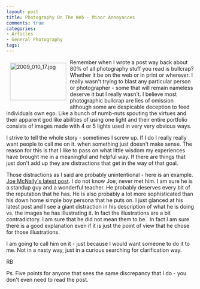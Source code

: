```yaml
---
layout: post
title: Photography On The Web - Minor Annoyances 
comments: true
categories:
- Articles
- General Photography
tags:
---
```

<a rel="lightbox" href="/wp-content/uploads/2009/12/2009_010_17.jpg"><img title="2009_010_17.jpg" src="/wp-content/uploads/2009/12/.thumbs/.2009_010_17.jpg" border="0" alt="2009_010_17.jpg" hspace="10" vspace="10" width="150" height="100" align="left" /></a>Remember when I wrote a post way back about 80% of all photography stuff you read is bullcrap? Whether it be on the web or in print or wherever. I really wasn't trying to blast any particular person or photographer - some that will remain nameless deserve it but I really wasn't. I believe most photographic bullcrap are lies of omission although some are despicable deception to feed individuals own ego. Like a bunch of numb-nuts spouting the virtues and their apparent god like abilities of using one light and their entire portfolio consists of images made with 4 or 5 lights used in very very obvious ways.

I strive to tell the whole story - sometimes I screw up. If I do I really really want people to call me on it. when something just doesn't make sense. The reason for this is that I like to pass on what little wisdom my experiences have brought me in a meaningful and helpful way. If there are things that just don't add up they are distractions that get in the way of that goal.

Those distractions as I said are probably unintentional - here is an example. <a href="http://www.joemcnally.com/blog/2009/12/22/kandra-and-one-light/?utm_source=feedburner&amp;utm_medium=feed&amp;utm_campaign=Feed%3A+joemcnally+%28Joe+McNally%27s+Blog%29">Joe McNally's latest post</a>. I do not know Joe, never met him. I am sure he is a standup guy and a wonderful teacher. He probably deserves every bit of the reputation that he has. He is also probably a lot more sophisticated than his down home simple boy persona that he puts on. I just glanced at his latest post and I see a giant distraction in his description of what he is doing vs. the images he has illustrating it. In fact the illustrations are a bit contradictory. I am sure that he did not mean them to be.  In fact I am sure there is a good explanation even if it is just the point of view that he chose for those illustrations.

I am going to call him on it - just because I would want someone to do it to me. Not in a nasty way, just in a curious searching for clarification way.

RB

Ps. Five points for anyone that sees the same discrepancy that I do - you don't even need to read the post.